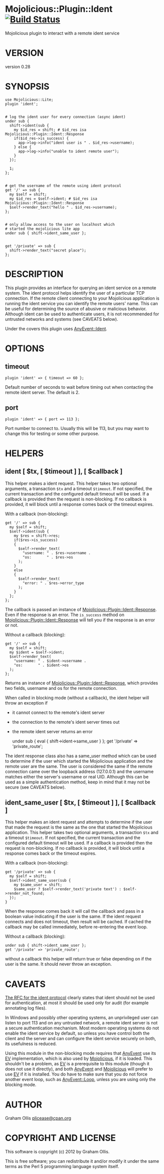 # Mojolicious::Plugin::Ident [![Build Status](https://secure.travis-ci.org/plicease/Mojolicious-Plugin-Ident.png)](http://travis-ci.org/plicease/Mojolicious-Plugin-Ident)

Mojolicious plugin to interact with a remote ident service

# VERSION

version 0.28

# SYNOPSIS

    use Mojolicious::Lite;
    plugin 'ident';
    

    # log the ident user for every connection (async ident)
    under sub {
      shift->ident(sub {
        my $id_res = shift; # $id_res isa Mojolicious::Plugin::Ident::Response
        if($id_res->is_success) {
          app->log->info("ident user is " . $id_res->username);
        } else {
          app->log->info("unable to ident remote user");
        }
      });

      1;
    };
    

    # get the username of the remote using ident protocol
    get '/' => sub {
      my $self = shift;
      my $id_res = $self->ident; # $id_res isa Mojolicious::Plugin::Ident::Response
      $self->render_text("hello " . $id_res->username);
    };
    

    # only allow access to the user on localhost which 
    # started the mojolicious lite app
    under sub { shift->ident_same_user };
    

    get '/private' => sub {
      shift->render_text("secret place");
    };

# DESCRIPTION

This plugin provides an interface for querying an ident service on a 
remote system.  The ident protocol helps identify the user of a 
particular TCP connection.  If the remote client connecting to your 
Mojolicious application is running the ident service you can identify 
the remote users' name.  This can be useful for determining the source 
of abusive or malicious behavior.  Although ident can be used to 
authenticate users, it is not recommended for untrusted networks and 
systems (see CAVEATS below).

Under the covers this plugin uses [AnyEvent::Ident](http://search.cpan.org/perldoc?AnyEvent::Ident).

# OPTIONS

## timeout

    plugin 'ident' => { timeout => 60 };

Default number of seconds to wait before timing out when contacting the remote
ident server.  The default is 2.

## port

    plugin 'ident' => { port => 113 };

Port number to connect to.  Usually this will be 113, but you may want to change
this for testing or some other purpose.

# HELPERS

## ident \[ $tx, \[ $timeout \] \], \[ $callback \]

This helper makes a ident request.  This helper takes two optional arguments,
a transaction `$tx` and a timeout `$timeout`.  If not specified, the current
transaction and the configured default timeout will be used.  If a callback
is provided then the request is non-blocking.  If no callback is provided,
it will block until a response comes back or the timeout expires.

With a callback (non-blocking):

    get '/' => sub {
      my $self = shift;
      $self->ident(sub {
        my $res = shift->res;
        if($res->is_success)
        {
          $self->render_text(
            "username: " . $res->username .
            "os:       " . $res->os
          );
        }
        else
        {
          $self->render_text(
            "error: " . $res->error_type
          );
        }
      };
    };

The callback is passed an instance of [Mojolicious::Plugin::Ident::Response](http://search.cpan.org/perldoc?Mojolicious::Plugin::Ident::Response).  Even if
the response is an error.  The `is_success` method on [Mojolicious::Plugin::Ident::Response](http://search.cpan.org/perldoc?Mojolicious::Plugin::Ident::Response)
will tell you if the response is an error or not.

Without a callback (blocking):

    get '/' => sub {
      my $self = shift;
      my $ident = $self->ident;
      $self->render_text(
        "username: " . $ident->username .
        "os:       " . $ident->os
      );
    };

Returns an instance of [Mojolicious::Plugin::Ident::Response](http://search.cpan.org/perldoc?Mojolicious::Plugin::Ident::Response), which 
provides two fields, username and os for the remote connection.

When called in blocking mode (without a callback), the ident helper will throw 
an exception if

- it cannot connect to the remote's ident server
- the connection to the remote's ident server times out
- the remote ident server returns an error

    under sub { eval { shift->ident->same_user } };
    get '/private' => 'private_route';

The ident response class also has a same\_user method which can be used
to determine if the user which started the Mojolicious application and
the remote user are the same.  The user is considered the same if the
remote connection came over the loopback address (127.0.0.1) and the
username matches either the server's username or real UID.  Although
this can be used as a simple authentication method, keep in mind that it
may not be secure (see CAVEATS below).

## ident\_same\_user \[ $tx, \[ $timeout \] \], \[ $callback \]

This helper makes an ident request and attempts to determine if the 
user that made the request is the same as the one that started the
Mojolicious application.  This helper takes two optional arguments,
a transaction `$tx` and a timeout `$timeout`.  If not specified, the current
transaction and the configured default timeout will be used.  If a callback
is provided then the request is non-blocking.  If no callback is provided,
it will block until a response comes back or the timeout expires.

With a callback (non-blocking):

    get '/private' => sub {
      my $self = shift;
      $self->ident_same_user(sub {
        my $same_user = shift;
        $same_user ? $self->render_text('private text') : $self->render_not_found;
      });
    }

When the response comes back it will call the callback and pass in a boolean
value indicating if the user is the same.  If the ident request connects
and does not timeout, then result will be cached.  If cached the callback may
be called immediately, before re-entering the event loop.

Without a callback (blocking):

    under sub { shift->ident_same_user };
    get '/private' => 'private_route';

without a callback this helper will return true or false depending on
if the user is the same.  It should never throw an exception.

# CAVEATS

[The RFC for the ident protocol](http://tools.ietf.org/html/rfc1413)
clearly states that ident should not be used for authentication, at
most it should be used only for audit (for example annotating log
files).

In Windows and possibly other operating systems, an unprivileged user
can listen to port 113 and on any untrusted network, a remote ident
server is not a secure authentication mechanism.  Most modern operating
systems do not enable the ident service by default, so unless you have
control both the client and the server and can configure the ident
service securely on both, its usefulness is reduced.

Using this module in the non-blocking mode requires that [AnyEvent](http://search.cpan.org/perldoc?AnyEvent) use 
its [EV](http://search.cpan.org/perldoc?EV) implementation, which is also used by [Mojolicious](http://search.cpan.org/perldoc?Mojolicious), if it is 
loaded.  This shouldn't be a problem, as [EV](http://search.cpan.org/perldoc?EV) is a prerequisite to this 
module (though it does not use it directly), and both [AnyEvent](http://search.cpan.org/perldoc?AnyEvent) and 
[Mojolicious](http://search.cpan.org/perldoc?Mojolicious) will prefer to use [EV](http://search.cpan.org/perldoc?EV) if it is installed.  You do have 
to make sure that you do not force another event loop, such as 
[AnyEvent::Loop](http://search.cpan.org/perldoc?AnyEvent::Loop), unless you are using only the blocking mode.

# AUTHOR

Graham Ollis <plicease@cpan.org>

# COPYRIGHT AND LICENSE

This software is copyright (c) 2012 by Graham Ollis.

This is free software; you can redistribute it and/or modify it under
the same terms as the Perl 5 programming language system itself.
